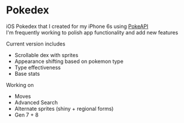 # Pokedex
iOS Pokedex that I created for my iPhone 6s using [PokeAPI](https://pokeapi.co/)<br>
I'm frequently working to polish app functionality and add new features<br>

Current version includes<br>
- Scrollable dex with sprites<br>
- Appearance shifting based on pokemon type<br>
- Type effectiveness<br>
- Base stats<br>

Working on <br>
- Moves<br>
- Advanced Search<br>
- Alternate sprites (shiny + regional forms)<br>
- Gen 7 + 8 <br>
